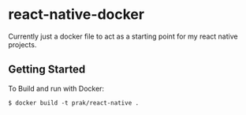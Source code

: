 # react-native-docker
Currently just a docker file to act as a starting point for my react native projects.
## Getting Started
To Build and run with Docker:
```Docker
$ docker build -t prak/react-native .
```

